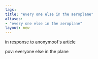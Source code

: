 ```yaml
---
tags: 
title: "every one else in the aeroplane"
aliases:
- "every one else in the aeroplane"
layout: new
---
```


[in response to anonymoof's article](https://anonymoof1528.github.io/into-the-shadow-garten/screw_right_wings.html)

pov: everyone else in the plane